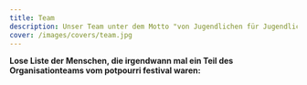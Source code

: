 ```yaml
---
title: Team
description: Unser Team unter dem Motto "von Jugendlichen für Jugendliche"
cover: /images/covers/team.jpg
---
```


**Lose Liste der Menschen, die irgendwann mal ein Teil des Organisationteams vom potpourri festival waren:** 